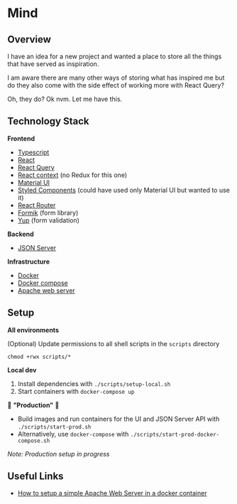 # Mind

## Overview

I have an idea for a new project and wanted a place to store all the things that have served as inspiration.

I am aware there are many other ways of storing what has inspired me but do they also come with the side effect of working more with React Query?

Oh, they do? Ok nvm. Let me have this.

## Technology Stack

**Frontend**

- [Typescript](https://www.typescriptlang.org/)
- [React](https://reactjs.org/)
- [React Query](https://react-query.tanstack.com/)
- [React context](https://reactjs.org/docs/context.html) (no Redux for this one)
- [Material UI](https://material-ui.com/)
- [Styled Components](https://styled-components.com/) (could have used only Material UI but wanted to use it)
- [React Router](https://reactrouter.com/web/guides/quick-start)
- [Formik](https://formik.org/) (form library)
- [Yup](https://github.com/jquense/yup) (form validation)

**Backend**

- [JSON Server](https://github.com/typicode/json-server)

**Infrastructure**

- [Docker](https://docs.docker.com/)
- [Docker compose](https://docs.docker.com/compose/)
- [Apache web server](https://httpd.apache.org/)


## Setup

**All environments**

(Optional) Update permissions to all shell scripts in the `scripts` directory
```shell
chmod +rwx scripts/*
```

**Local dev**

1. Install dependencies with `./scripts/setup-local.sh`
2. Start containers with `docker-compose up`

🚧 **"Production"** 🚧

* Build images and run containers for the UI and JSON Server API with `./scripts/start-prod.sh`
* Alternatively, use `docker-compose` with `./scripts/start-prod-docker-compose.sh`

*Note: Production setup in progress*

## Useful Links

* [How to setup a simple Apache Web Server in a docker container](https://www.tecmint.com/install-apache-web-server-in-a-docker-container/)